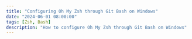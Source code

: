 ```yaml
---
title: "Configuring Oh My Zsh through Git Bash on Windows"
date: "2024-06-01 08:00:00"
tags: [Zsh, Bash]
description: "How to configure Oh My Zsh through Git Bash on Windows"
---
```

